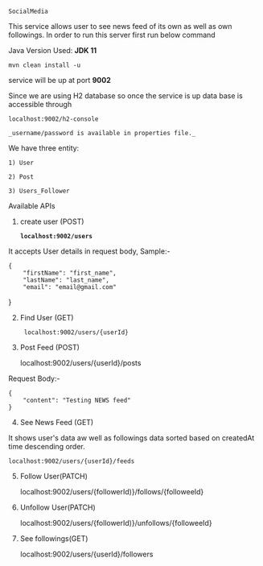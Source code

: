                                                                   SocialMedia

This service allows user to see news feed of its own as well as own followings.
In order to run this server first run below command

Java Version Used: **JDK 11**
            
    mvn clean install -u

service will be up at port **9002**

Since we are using H2 database so once the service is up data base is accessible through

    localhost:9002/h2-console

    _username/password is available in properties file._

We have three entity:

    1) User

    2) Post

    3) Users_Follower

Available APIs

1) create user (POST)
   
    
    **`localhost:9002/users`**
   
It accepts User details in request body, Sample:-
   

    {
        "firstName": "first_name",
        "lastName": "last_name",
        "email": "email@gmail.com"
   }
    

2) Find User (GET)

        localhost:9002/users/{userId}

3) Post Feed (POST)
   

    localhost:9002/users/{userId}/posts
   

Request Body:- 

    {
        "content": "Testing NEWS feed"
    }


4) See News Feed (GET)
    
It shows user's data aw well as followings data sorted based on createdAt time descending order.


    localhost:9002/users/{userId}/feeds


5) Follow User(PATCH)
   

    localhost:9002/users/{followerId)}/follows/{followeeId}
   

6) Unfollow User(PATCH)
   

    localhost:9002/users/{followerId)}/unfollows/{followeeId}
   

7) See followings(GET)


    localhost:9002/users/{userId}/followers
